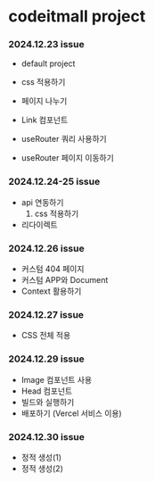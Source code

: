 # codeitmall project

### 2024.12.23 issue

- default project
- css 적용하기

- 페이지 나누기
- Link 컴포넌트
- useRouter 쿼리 사용하기
- useRouter 페이지 이동하기

### 2024.12.24-25 issue

- api 연동하기
  1. css 적용하기
- 리다이렉트

### 2024.12.26 issue

- 커스텀 404 페이지
- 커스텀 APP와 Document
- Context 활용하기

### 2024.12.27 issue

- CSS 전체 적용

### 2024.12.29 issue

- Image 컴포넌트 사용
- Head 컴포넌트
- 빌드와 실행하기
- 배포하기 (Vercel 서비스 이용)

### 2024.12.30 issue

- 정적 생성(1)
- 정적 생성(2)
